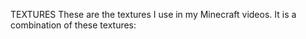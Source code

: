 TEXTURES
These are the textures I use in my Minecraft videos.
It is a combination of these textures:
